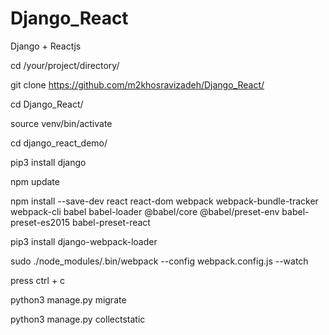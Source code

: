 # Django_React
Django + Reactjs


cd /your/project/directory/

git clone https://github.com/m2khosravizadeh/Django_React/

cd Django_React/

source venv/bin/activate

cd django_react_demo/

pip3 install django

npm update

npm install --save-dev react react-dom webpack webpack-bundle-tracker webpack-cli babel babel-loader @babel/core @babel/preset-env babel-preset-es2015 babel-preset-react

pip3 install django-webpack-loader

sudo ./node_modules/.bin/webpack --config webpack.config.js --watch

press ctrl + c

python3 manage.py migrate

python3 manage.py collectstatic

